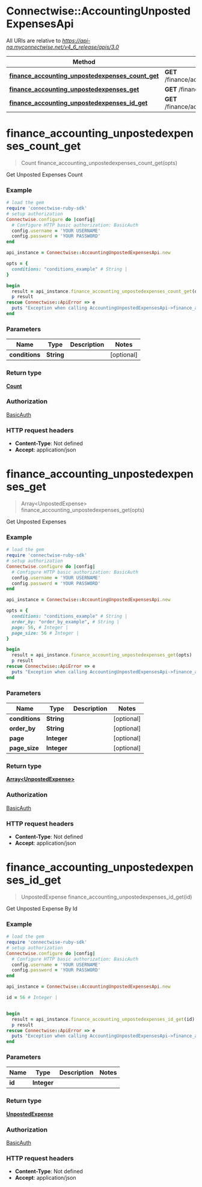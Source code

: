 # Connectwise::AccountingUnpostedExpensesApi

All URIs are relative to *https://api-na.myconnectwise.net/v4_6_release/apis/3.0*

Method | HTTP request | Description
------------- | ------------- | -------------
[**finance_accounting_unpostedexpenses_count_get**](AccountingUnpostedExpensesApi.md#finance_accounting_unpostedexpenses_count_get) | **GET** /finance/accounting/unpostedexpenses/count | 
[**finance_accounting_unpostedexpenses_get**](AccountingUnpostedExpensesApi.md#finance_accounting_unpostedexpenses_get) | **GET** /finance/accounting/unpostedexpenses | 
[**finance_accounting_unpostedexpenses_id_get**](AccountingUnpostedExpensesApi.md#finance_accounting_unpostedexpenses_id_get) | **GET** /finance/accounting/unpostedexpenses/{id} | 


# **finance_accounting_unpostedexpenses_count_get**
> Count finance_accounting_unpostedexpenses_count_get(opts)



Get Unposted Expenses Count

### Example
```ruby
# load the gem
require 'connectwise-ruby-sdk'
# setup authorization
Connectwise.configure do |config|
  # Configure HTTP basic authorization: BasicAuth
  config.username = 'YOUR USERNAME'
  config.password = 'YOUR PASSWORD'
end

api_instance = Connectwise::AccountingUnpostedExpensesApi.new

opts = { 
  conditions: "conditions_example" # String | 
}

begin
  result = api_instance.finance_accounting_unpostedexpenses_count_get(opts)
  p result
rescue Connectwise::ApiError => e
  puts "Exception when calling AccountingUnpostedExpensesApi->finance_accounting_unpostedexpenses_count_get: #{e}"
end
```

### Parameters

Name | Type | Description  | Notes
------------- | ------------- | ------------- | -------------
 **conditions** | **String**|  | [optional] 

### Return type

[**Count**](Count.md)

### Authorization

[BasicAuth](../README.md#BasicAuth)

### HTTP request headers

 - **Content-Type**: Not defined
 - **Accept**: application/json



# **finance_accounting_unpostedexpenses_get**
> Array&lt;UnpostedExpense&gt; finance_accounting_unpostedexpenses_get(opts)



Get Unposted Expenses

### Example
```ruby
# load the gem
require 'connectwise-ruby-sdk'
# setup authorization
Connectwise.configure do |config|
  # Configure HTTP basic authorization: BasicAuth
  config.username = 'YOUR USERNAME'
  config.password = 'YOUR PASSWORD'
end

api_instance = Connectwise::AccountingUnpostedExpensesApi.new

opts = { 
  conditions: "conditions_example" # String | 
  order_by: "order_by_example", # String | 
  page: 56, # Integer | 
  page_size: 56 # Integer | 
}

begin
  result = api_instance.finance_accounting_unpostedexpenses_get(opts)
  p result
rescue Connectwise::ApiError => e
  puts "Exception when calling AccountingUnpostedExpensesApi->finance_accounting_unpostedexpenses_get: #{e}"
end
```

### Parameters

Name | Type | Description  | Notes
------------- | ------------- | ------------- | -------------
 **conditions** | **String**|  | [optional] 
 **order_by** | **String**|  | [optional] 
 **page** | **Integer**|  | [optional] 
 **page_size** | **Integer**|  | [optional] 

### Return type

[**Array&lt;UnpostedExpense&gt;**](UnpostedExpense.md)

### Authorization

[BasicAuth](../README.md#BasicAuth)

### HTTP request headers

 - **Content-Type**: Not defined
 - **Accept**: application/json



# **finance_accounting_unpostedexpenses_id_get**
> UnpostedExpense finance_accounting_unpostedexpenses_id_get(id)



Get Unposted Expense By Id

### Example
```ruby
# load the gem
require 'connectwise-ruby-sdk'
# setup authorization
Connectwise.configure do |config|
  # Configure HTTP basic authorization: BasicAuth
  config.username = 'YOUR USERNAME'
  config.password = 'YOUR PASSWORD'
end

api_instance = Connectwise::AccountingUnpostedExpensesApi.new

id = 56 # Integer | 


begin
  result = api_instance.finance_accounting_unpostedexpenses_id_get(id)
  p result
rescue Connectwise::ApiError => e
  puts "Exception when calling AccountingUnpostedExpensesApi->finance_accounting_unpostedexpenses_id_get: #{e}"
end
```

### Parameters

Name | Type | Description  | Notes
------------- | ------------- | ------------- | -------------
 **id** | **Integer**|  | 

### Return type

[**UnpostedExpense**](UnpostedExpense.md)

### Authorization

[BasicAuth](../README.md#BasicAuth)

### HTTP request headers

 - **Content-Type**: Not defined
 - **Accept**: application/json




